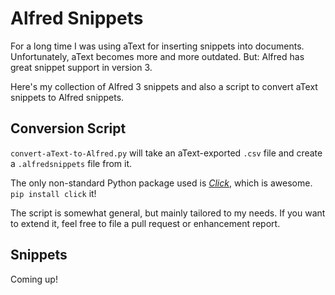 # Alfred Snippets

For a long time I was using aText for inserting snippets into documents. Unfortunately, aText becomes more and more outdated. But: Alfred has great snippet support in version 3.

Here's my collection of Alfred 3 snippets and also a script to convert aText snippets to Alfred snippets.

## Conversion Script

`convert-aText-to-Alfred.py` will take an aText-exported `.csv` file and create a `.alfredsnippets` file from it.

The only non-standard Python package used is [*Click*](http://click.pocoo.org/), which is awesome.  
`pip install click` it!

The script is somewhat general, but mainly tailored to my needs. If you want to extend it, feel free to file a pull request or enhancement report.

## Snippets

Coming up!
